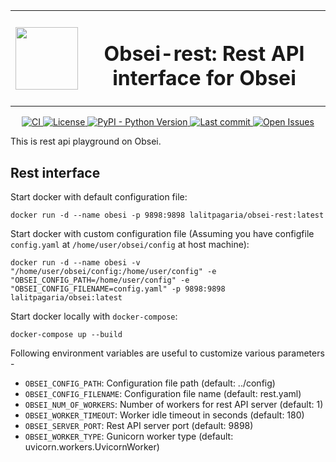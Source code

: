 <p align="center">
    <table style="border-collapse: collapse; border: none;">
        <tr style="border-collapse: collapse; border: none;">
            <th style="border-collapse: collapse; border: none;">
                <img src="https://raw.githubusercontent.com/lalitpagaria/obsei/master/images/logos/obsei_200x200.png" width="100" height="100" />
            </th>
            <th style="border-collapse: collapse; border: none;">
                <h1>Obsei-rest: Rest API interface for Obsei</h1>
            </th>
        </tr>
    </table>
</p>


<p align="center">
    <a href="https://github.com/lalitpagaria/obsei-rest/actions">
        <img alt="CI" src="https://github.com/lalitpagaria/obsei-rest/workflows/CI/badge.svg?branch=master">
    </a>
    <a href="https://github.com/lalitpagaria/obsei-rest/blob/master/LICENSE">
        <img alt="License" src="https://img.shields.io/github/license/lalitpagaria/obsei-rest?color=blue">
    </a>
    <a href="https://pypi.org/project/obsei">
        <img src="https://img.shields.io/pypi/pyversions/obsei" alt="PyPI - Python Version" />
    </a>
    <a href="https://github.com/lalitpagaria/obsei-rest/commits/master">
        <img alt="Last commit" src="https://img.shields.io/github/last-commit/lalitpagaria/obsei-rest">
    </a>
    <a href="https://github.com/lalitpagaria/obsei-rest/issues">
        <img alt="Open Issues" src="https://img.shields.io/github/issues/lalitpagaria/obsei-rest">
    </a>
</p>

This is rest api playground on Obsei.

## Rest interface
Start docker with default configuration file:
```shell
docker run -d --name obesi -p 9898:9898 lalitpagaria/obsei-rest:latest
```
Start docker with custom configuration file (Assuming you have configfile `config.yaml` at `/home/user/obsei/config` at host machine):
```shell
docker run -d --name obesi -v "/home/user/obsei/config:/home/user/config" -e "OBSEI_CONFIG_PATH=/home/user/config" -e "OBSEI_CONFIG_FILENAME=config.yaml" -p 9898:9898 lalitpagaria/obsei:latest
```
Start docker locally with `docker-compose`:
```shell
docker-compose up --build
```
Following environment variables are useful to customize various parameters -
- `OBSEI_CONFIG_PATH`: Configuration file path (default: ../config)
- `OBSEI_CONFIG_FILENAME`: Configuration file name (default: rest.yaml)
- `OBSEI_NUM_OF_WORKERS`: Number of workers for rest API server (default: 1)
- `OBSEI_WORKER_TIMEOUT`: Worker idle timeout in seconds (default: 180)
- `OBSEI_SERVER_PORT`: Rest API server port (default: 9898)
- `OBSEI_WORKER_TYPE`: Gunicorn worker type (default: uvicorn.workers.UvicornWorker)
